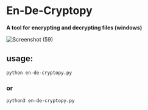# En-De-Cryptopy
**A tool for encrypting and decrypting files (windows)**


![Screenshot (59)](https://user-images.githubusercontent.com/85396965/123549873-0edbbe80-d780-11eb-9841-ba9a36f04087.png)


## usage:
`python en-de-cryptopy.py`
### or
`python3 en-de-cryptopy.py`



